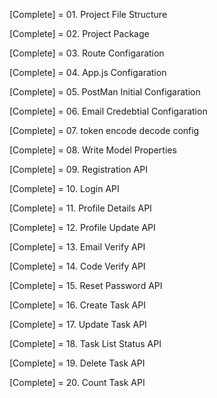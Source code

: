 [Complete] = 01. Project File Structure 

[Complete] = 02. Project Package 

[Complete] = 03. Route Configaration 

[Complete] = 04. App.js Configaration 

[Complete] = 05. PostMan Initial Configaration 

[Complete] = 06. Email Credebtial Configaration

[Complete] = 07. token encode decode config

[Complete] = 08. Write Model Properties

[Complete] = 09. Registration API

[Complete] = 10. Login API

[Complete] = 11. Profile Details API

[Complete] = 12. Profile Update API  

[Complete] = 13. Email Verify API

[Complete] = 14. Code Verify API

[Complete] = 15. Reset Password API

[Complete] = 16. Create Task API

[Complete] = 17. Update Task API

[Complete] = 18. Task List Status API

[Complete] = 19. Delete Task API

[Complete] = 20. Count Task API
